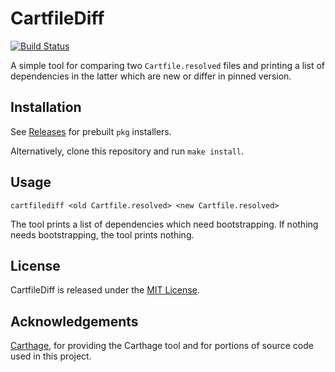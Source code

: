 # CartfileDiff 
[![Build Status](https://travis-ci.org/YPlan/CartfileDiff.svg?branch=master)](https://travis-ci.org/YPlan/CartfileDiff)

A simple tool for comparing two `Cartfile.resolved` files and printing a list of dependencies in the latter which are new or differ in pinned version.

## Installation

See [Releases](https://github.com/YPlan/CartfileDiff/releases) for prebuilt `pkg` installers.

Alternatively, clone this repository and run `make install`.

## Usage

`cartfilediff <old Cartfile.resolved> <new Cartfile.resolved>`

The tool prints a list of dependencies which need bootstrapping. If nothing needs bootstrapping, the tool prints nothing.

## License

CartfileDiff is released under the [MIT License](LICENSE.md).

## Acknowledgements

[Carthage](https://github.com/Carthage/Carthage), for providing the Carthage tool and for portions of source code used in this project.
